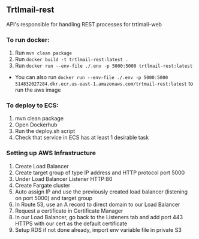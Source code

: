 ## Trtlmail-rest
API's responsible for handling REST processes for trtlmail-web

### To run docker:
1) Run `mvn clean package`
2) Run `docker build -t trtlmail-rest:latest .`
3) Run `docker run --env-file ./.env -p 5000:5000 trtlmail-rest:latest`
 - You can also run `docker run --env-file ./.env -p 5000:5000  514832027284.dkr.ecr.us-east-1.amazonaws.com/trtmail-rest:latest` to run the aws image

### To deploy to ECS:
1) mvn clean package
2) Open Dockerhub
3) Run the deploy.sh script
4) Check that service in ECS has at least 1 desirable task

### Setting up AWS Infrastructure
1) Create Load Balancer
2) Create target group of type IP address and HTTP protocol port 5000
3) Under Load Balancer Listener HTTP:80
4) Create Fargate cluster
5) Auto assign IP and use the previously created load balancer (listening on port 5000) and target group
6) In Route 53, use an A record to direct domain to our Load Balancer
7) Request a certificate in Certificate Manager
8) In our Load Balancer, go back to the Listeners tab and add port 443 HTTPS with our cert as the default certificate
9) Setup RDS if not done already, import env variable file in private S3
